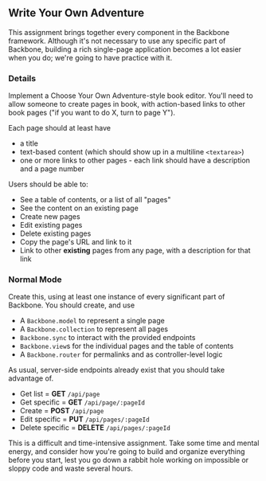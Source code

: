 ## Write Your Own Adventure

This assignment brings together every component in the Backbone framework. Although it's not necessary to use any specific part of Backbone, building a rich single-page application becomes a lot easier when you do; we're going to have practice with it.

### Details

Implement a Choose Your Own Adventure-style book editor. You'll need to allow someone to create pages in book, with action-based links to other book pages ("if you want to do X, turn to page Y").

Each page should at least have

* a title
* text-based content (which should show up in a multiline `<textarea>`)
* one or more links to other pages - each link should have a description and a page number

Users should be able to:

* See a table of contents, or a list of all "pages"
* See the content on an existing page
* Create new pages
* Edit existing pages
* Delete existing pages
* Copy the page's URL and link to it
* Link to other **existing** pages from any page, with a description for that link

### Normal Mode

Create this, using at least one instance of every significant part of Backbone. You should create, and use

* A `Backbone.model` to represent a single page
* A `Backbone.collection` to represent all pages
* `Backbone.sync` to interact with the provided endpoints
* `Backbone.view`s for the individual pages and the table of contents
* A `Backbone.router` for permalinks and as controller-level logic

As usual, server-side endpoints already exist that you should take advantage of.

* Get list = **GET** `/api/page`
* Get specific = **GET** `/api/page/:pageId`
* Create = **POST** `/api/page`
* Edit specific = **PUT** `/api/pages/:pageId`
* Delete specific = **DELETE** `/api/pages/:pageId`

This is a difficult and time-intensive assignment. Take some time and mental energy, and consider how you're going to build and organize everything before you start, lest you go down a rabbit hole working on impossible or sloppy code and waste several hours.